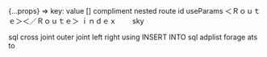 
{...props}
=> key: value
[]
compliment
nested 
route
id useParams
＜Ｒｏｕｔｅ＞＜／Ｒｏｕｔｅ＞
ｉｎｄｅｘ　　
sky

sql
cross joint outer joint left right using
INSERT INTO
sql
adplist
forage
ats
to
